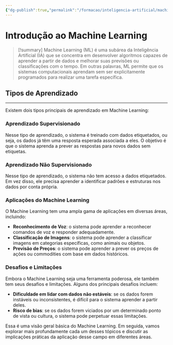 ```yaml
---
{"dg-publish":true,"permalink":"/formacao/inteligencia-artificial/machine-learning/introducao-ao-machine-learning/","title":"Introdução ao Machine Learning","metatags":{"description":"permite que os sistemas computacionais aprendam sem ser explicitamente programados para realizar uma tarefa específica."},"tags":["Inteligencia-artificial","Machine-Learning"],"noteIcon":"1","updated":"2025-01-20T19:52:10.139-03:00"}
---
```


# Introdução ao Machine Learning


>[!summary] Machine Learning (ML) é uma subárea da Inteligência Artificial (IA) que se concentra em desenvolver algoritmos capazes de aprender a partir de dados e melhorar suas previsões ou classificações com o tempo. Em outras palavras, ML permite que os sistemas computacionais aprendam sem ser explicitamente programados para realizar uma tarefa específica.

## **Tipos de Aprendizado**
------------------------

Existem dois tipos principais de aprendizado em Machine Learning:

### **Aprendizado Supervisionado**

Nesse tipo de aprendizado, o sistema é treinado com dados etiquetados, ou seja, os dados já têm uma resposta esperada associada a eles. O objetivo é que o sistema aprenda a prever as respostas para novos dados sem etiquetas.

### **Aprendizado Não Supervisionado**

Nesse tipo de aprendizado, o sistema não tem acesso a dados etiquetados. Em vez disso, ele precisa aprender a identificar padrões e estruturas nos dados por conta própria.

### **Aplicações do Machine Learning**

O Machine Learning tem uma ampla gama de aplicações em diversas áreas, incluindo:

* **Reconhecimento de Voz**: o sistema pode aprender a reconhecer comandos de voz e responder adequadamente.
* **Classificação de Imagens**: o sistema pode aprender a classificar imagens em categorias específicas, como animais ou objetos.
* **Previsão de Preços**: o sistema pode aprender a prever os preços de ações ou commodities com base em dados históricos.

### **Desafios e Limitações**

Embora o Machine Learning seja uma ferramenta poderosa, ele também tem seus desafios e limitações. Alguns dos principais desafios incluem:

* **Dificuldade em lidar com dados não estáveis**: se os dados forem instáveis ou inconsistentes, é difícil para o sistema aprender a partir deles.
* **Risco de bias**: se os dados forem viciados por um determinado ponto de vista ou cultura, o sistema pode perpetuar essas limitações.

Essa é uma visão geral básica do Machine Learning. Em seguida, vamos explorar mais profundamente cada um desses tópicos e discutir as implicações práticas da aplicação desse campo em diferentes áreas.
